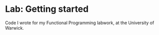 # Lab: Getting started

Code I wrote for my Functional Programming labwork, at the University of Warwick. 
